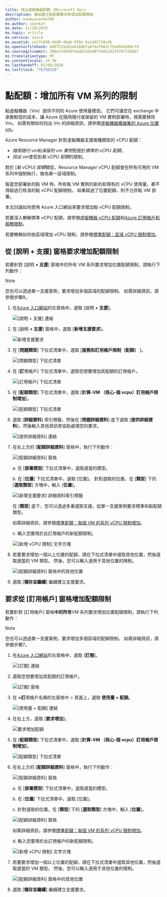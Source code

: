 ```yaml
---
title: 找出虛擬機器配額 |Microsoft Docs
description: 藉由建立點配額要求來增加配額限制
author: sowmyavenkat86
ms.author: svenkat
ms.date: 11/19/2019
ms.topic: article
ms.service: azure
ms.assetid: ce37c848-ddd9-46ab-978e-6a1445728a3b
ms.openlocfilehash: b087315e02a61886fa6f4ef083c75ed6b5b60cf9
ms.sourcegitcommit: 380e3c893dfeed631b4d8f5983c02f978f3188bf
ms.translationtype: MT
ms.contentlocale: zh-TW
ms.lasthandoff: 01/08/2020
ms.locfileid: "75750318"
---
```

# <a name="spot-quota-increase-limits-for-all-vm-series"></a>點配額：增加所有 VM 系列的限制

點虛擬機器（Vm）提供不同的 Azure 使用量模型。 它們可讓您在 exchange 中承擔較低的成本，讓 Azure 在隨用隨付或保留的 VM 實例部署時，視需要移除 Vm。 如需有關如何找出 Vm 的詳細資訊，請參閱[虛擬機器擴展集的 Azure 位置 vm](https://docs.microsoft.com/azure/virtual-machine-scale-sets/use-spot)。

Azure Resource Manager 針對虛擬機器支援兩種類型的 vCPU 配額：
* *隨用隨付 vm*和*保留的 vm 實例*受限於*標準的 vCPU 配額*。
* *找出 vm*會受到*點 vCPU 配額*的限制。 

對於 [*點 vCPU] 配額*類型，Resource Manager vCPU 配額會在所有可用的 VM 系列中強制執行，做為單一區域限制。

每當您部署新的點 VM 時，所有點 VM 實例的新的和現有的 vCPU 使用量，都不得超過已核准的點 vCPU 配額限制。 如果超過了位置配額，則不允許點 VM 部署。 

本文討論如何使用 Azure 入口網站來要求增加點 vCPU 配額限制。 

若要深入瞭解標準 vCPU 配額，請參閱[虛擬機器 vCPU 配額](https://docs.microsoft.com/azure/virtual-machines/windows/quotas)和[Azure 訂用帳戶和服務限制](https://aka.ms/quotalimits)。 

若要瞭解如何依區域增加 vCPU 限制，請參閱[標準配額：區域 vCPU 限制增加](https://docs.microsoft.com/azure/azure-supportability/regional-quota-requests)。

## <a name="request-a-quota-limit-increase-from-the-help--support-pane"></a>從 [說明 + 支援] 窗格要求增加配額限制 

若要針對 [說明 **+ 支援**] 窗格中的所有 VM 系列要求增加位置配額限制，請執行下列動作：

> [!NOTE]
> 您也可以透過單一支援案例，要求增加多個區域的配額限制。 如需詳細資訊，請參閱步驟8。 

1. 在[Azure 入口網站](https://portal.azure.com)的左窗格中，選取 [說明 **+ 支援**]。

   ![[說明 + 支援] 連結](./media/resource-manager-core-quotas-request/helpsupport.png)
 
1. 在 [說明 **+ 支援**] 窗格中，選取 [**新增支援要求**]。 

    ![新增支援要求](./media/resource-manager-core-quotas-request/newsupportrequest.png)

1. 在 [**問題類型**] 下拉式清單中，選取 [**服務和訂用帳戶限制（配額）** ]。

   ![[問題類型] 下拉式清單](./media/resource-manager-core-quotas-request/issuetypedropdown.png)

1. 在 [**訂**用帳戶] 下拉式清單中，選取您想要增加其配額的訂用帳戶。

   ![[訂用帳戶] 下拉式清單](./media/resource-manager-core-quotas-request/select-subscription-sr.png)
   
1. 在 [**配額類型**] 下拉式清單中，選取 [**計算-VM （核心-個 vcpu）訂用帳戶限制增加**]。 

   ![[配額類型] 下拉式清單](./media/resource-manager-core-quotas-request/select-quota-type.png)

1. 選取 [**詳細資料**] 索引標籤，然後在 [**問題詳細資料**] 底下選取 [**提供詳細資料**]，然後輸入其他資訊來協助處理您的要求。

   ![[提供詳細資料] 連結](./media/resource-manager-core-quotas-request/provide-details.png)
   
1. 在右上方的 [**配額詳細資料**] 窗格中，執行下列動作：

   ![[配額詳細資料] 窗格](./media/resource-manager-core-quotas-request/3-7.png)

   a. 在 [**部署模型**] 下拉式清單中，選取適當的模型。

   b. 在 [**位置**] 下拉式清單中，選取 [位置]。 針對選取的位置，在 [**類型**] 下的 [**選取類型**] 方塊中，輸入 [**位置**]。 
   
   ![[新增支援要求] 詳細資料索引標籤](./media/resource-manager-core-quotas-request/3-8.png)

    在 [**類型**] 底下，您可以透過多重選取支援，從單一支援案例要求標準和點配額類型。 
    
    如需詳細資訊，請參閱[標準配額：每個 VM 的系列 vCPU 限制增加](https://docs.microsoft.com/azure/azure-supportability/per-vm-quota-requests)。

   c. 輸入您要用於此訂用帳戶的新配額限制。 
 
   ![[新增 vCPU 限制] 文字方塊](./media/resource-manager-core-quotas-request/3-9.png)

1. 若要要求增加一個以上位置的配額，請在下拉式清單中選取其他位置，然後選取適當的 VM 類型。 然後，您可以輸入適用于其他位置的限制。

   ![[配額詳細資料] 窗格中的其他位置](./media/resource-manager-core-quotas-request/3-10.png)

1. 選取 [**儲存並繼續**] 繼續建立支援要求。

## <a name="request-a-quota-limit-increase-from-the-subscriptions-pane"></a>要求從 [訂用帳戶] 窗格增加配額限制

若要針對 [訂用帳戶] 窗格**中的所有**VM 系列要求增加位置配額限制，請執行下列動作：

> [!NOTE]
> 您也可以透過單一支援案例，要求增加多個區域的配額限制。 如需詳細資訊，請參閱步驟7。 

1. 在[Azure 入口網站](https://portal.azure.com)的左窗格中，選取 [**訂閱**]。

   ![[訂閱] 連結](./media/resource-manager-core-quotas-request/subscriptions.png)

1. 選取您想要增加其配額的訂用帳戶。

   ![[訂閱] 窗格](./media/resource-manager-core-quotas-request/select-subscription.png)

1. 在 **\<訂**用帳戶名稱的左窗格中 > 頁面上，選取 **使用量 + 配額**。

   ![[使用量 + 配額] 連結](./media/resource-manager-core-quotas-request/select-usage-quotas.png)

1. 在右上方，選取 [**要求增加**]。

   ![要求增加配額](./media/resource-manager-core-quotas-request/request-increase.png)

1. 在 [**配額類型**] 下拉式清單中，選取 [**計算-VM （核心-個 vcpu）訂用帳戶限制增加**]。

   ![[配額類型] 下拉式清單](./media/resource-manager-core-quotas-request/select-quota-type.png)

1. 在右上方的 [**配額詳細資料**] 窗格中，執行下列動作：

   ![[配額詳細資料] 窗格](./media/resource-manager-core-quotas-request/3-2-6.png)
 
   a. 在 [**部署模型**] 下拉式清單中，選取適當的模型。

   b. 在 [**位置**] 下拉式清單中，選取 [位置]。 
   
   c. 針對選取的位置，在 [**類型**] 下的 [**選取類型**] 方塊中，輸入 [**位置**]。

   ![[配額詳細資料] 窗格](./media/resource-manager-core-quotas-request/3-2-7.png)

   如需詳細資訊，請參閱[標準配額：每個 VM 的系列 vCPU 限制增加](https://docs.microsoft.com/azure/azure-supportability/per-vm-quota-requests)。

   d. 輸入您要用於此訂用帳戶的新配額限制。

   ![[新增 vCPU 限制] 文字方塊](./media/resource-manager-core-quotas-request/3-2-8.png)
 
1. 若要要求增加一個以上位置的配額，請在下拉式清單中選取其他位置，然後選取適當的 VM 類型。 然後，您可以輸入適用于其他位置的限制。

   ![[配額詳細資料] 窗格中的其他位置](./media/resource-manager-core-quotas-request/3-2-9.png)
 
1. 選取 [**儲存並繼續**] 繼續建立支援要求。


